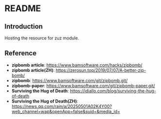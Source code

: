 
# README

## Introduction

Hosting the resource for zuz module.

## Reference

- **zipbomb article**: https://www.bamsoftware.com/hacks/zipbomb/
- **zipbomb article(ZH)**: https://zerosun.top/2019/07/07/A-better-zip-bomb/
- **zipbomb**: https://www.bamsoftware.com/git/zipbomb.git/
- **zipbomb-paper**: https://www.bamsoftware.com/git/zipbomb-paper.git/
- **Surviving the Hug of Death**: https://idiallo.com/blog/surviving-the-hug-of-death
- **Surviving the Hug of Death(ZH)**: https://news.qq.com/rain/a/20250501A02K4Y00?web_channel=wap&openApp=false&suid=&media_id=
